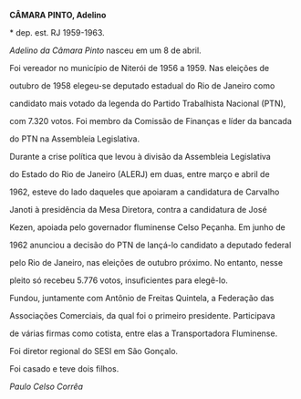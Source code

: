 **CÂMARA PINTO, Adelino**



\* dep. est. RJ 1959-1963.



*Adelino da Câmara Pinto* nasceu em um 8 de abril.



Foi vereador no município de Niterói de 1956 a 1959. Nas eleições de

outubro de 1958 elegeu-se deputado estadual do Rio de Janeiro como

candidato mais votado da legenda do Partido Trabalhista Nacional (PTN),

com 7.320 votos. Foi membro da Comissão de Finanças e líder da bancada

do PTN na Assembleia Legislativa.



Durante a crise política que levou à divisão da Assembleia Legislativa

do Estado do Rio de Janeiro (ALERJ) em duas, entre março e abril de

1962, esteve do lado daqueles que apoiaram a candidatura de Carvalho

Janoti à presidência da Mesa Diretora, contra a candidatura de José

Kezen, apoiada pelo governador fluminense Celso Peçanha. Em junho de

1962 anunciou a decisão do PTN de lançá-lo candidato a deputado federal

pelo Rio de Janeiro, nas eleições de outubro próximo. No entanto, nesse

pleito só recebeu 5.776 votos, insuficientes para elegê-lo.



Fundou, juntamente com Antônio de Freitas Quintela, a Federação das

Associações Comerciais, da qual foi o primeiro presidente. Participava

de várias firmas como cotista, entre elas a Transportadora Fluminense.

Foi diretor regional do SESI em São Gonçalo.



Foi casado e teve dois filhos.



*Paulo Celso Corrêa*



